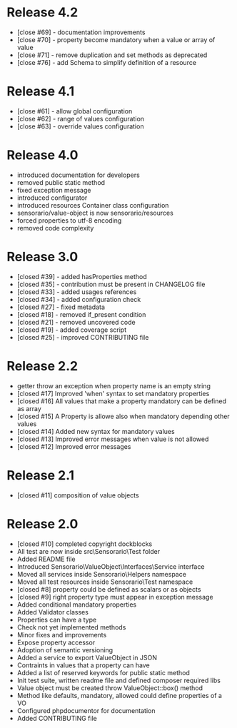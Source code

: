 # Release 4.2

 * [close #69] - documentation improvements
 * [close #70] - property become mandatory when a value or array of value
 * [close #71] - remove duplication and set methods as deprecated
 * [close #76] - add Schema to simplify definition of a resource

# Release 4.1

 * [close #61] - allow global configuration
 * [close #62] - range of values configuration
 * [close #63] - override values configuration

# Release 4.0

 * introduced documentation for developers
 * removed public static method
 * fixed exception message
 * introduced configurator
 * introduced resources Container class configuration
 * sensorario/value-object is now sensorario/resources
 * forced properties to utf-8 encoding
 * removed code complexity

# Release 3.0

 * [closed #39] - added hasProperties method
 * [closed #35] - contribution must be present in CHANGELOG file
 * [closed #33] - added usages references
 * [closed #34] - added configuration check
 * [closed #27] - fixed metadata
 * [closed #18] - removed if_present condition
 * [closed #21] - removed uncovered code
 * [closed #19] - added coverage script
 * [closed #25] - improved CONTRIBUTING file

# Release 2.2

 * getter throw an exception when property name is an empty string
 * [closed #17] Improved 'when' syntax to set mandatory properties
 * [closed #16] All values that make a property mandatory can be defined as array
 * [closed #15] A Property is allowe also when mandatory depending other values
 * [closed #14] Added new syntax for mandatory values
 * [closed #13] Improved error messages when value is not allowed
 * [closed #12] Improved error messages

# Release 2.1

 * [closed #11] composition of value objects

# Release 2.0

 * [closed #10] completed copyright dockblocks
 * All test are now inside src\Sensorario\Test folder
 * Added README file
 * Introduced Sensorario\ValueObject\Interfaces\Service interface
 * Moved all services inside Sensorario\Helpers namespace
 * Moved all test resources inside Sensorario\Test namespace
 * [closed #8] property could be defined as scalars or as objects
 * [closed #9] right property type must appear in exception message
 * Added conditional mandatory properties
 * Added Validator classes
 * Properties can have a type
 * Check not yet implemented methods
 * Minor fixes and improvements
 * Expose property accessor
 * Adoption of semantic versioning
 * Added a service to export ValueObject in JSON
 * Contraints in values that a property can have
 * Added a list of reserved keywords for public static method
 * Init test suite, written readme file and defined composer required libs
 * Value object must be created throw ValueObject::box() method
 * Method like defaults, mandatory, allowed could define properties of a VO
 * Configured phpdocumentor for documentation
 * Added CONTRIBUTING file
